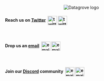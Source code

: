 <div class="table-wrapper contact-table-wrapper" markdown="block">

<!-- # Contact -->

<!-- <br>
<br> -->


<p align="center">
    <img src="/circle_wide_bars.svg" alt="Datagrove logo" class="contact-logo"/>
</p>

<div class="contact-div">
<h4 class="contact-text">
    Reach us on <a href="https://twitter.com/datagrove_us" target="_blank">Twitter</a>&nbsp;
    <img align="center" src="/twitter_blue.png" alt="twitter icon" width="30" class="blue"/>
    <img align="center" src="/twitter_green.png" alt="twitter icon" width="30" class="green"/>
    
</h4>

<br>

<h4 class="contact-text">
    Drop us an <a href="mailto:hey@datagrove.com">email</a>&nbsp;
    <img align="center" src="/email_blue.png" alt="email icon" width="30" class="blue" />
    <img align="center" src="/email_green.png" alt="email icon" width="30" class="green"/>
    
</h4>

<br>

<h4 class="contact-text">
    Join our <a href="https://discord.gg/NZjGWGauSZ" target="_blank">Discord</a> community&nbsp;
    <img align="center" src="/discord_blue.png" alt="email icon" width="30" class="blue" />
    <img align="center" src="/discord_green.png" alt="email icon" width="30" class="green"/>
    
</h4>
</div>

<!-- <br>
<br>
<br>
<br>
<br> -->

<!-- <div class="footer-text-div"  >
    <p class="footer-text">
        <a href="/terms/">Terms and Conditions</a>
        | Copyright © 2022 Datagrove, Inc.
    </p>
</div> -->
</div>